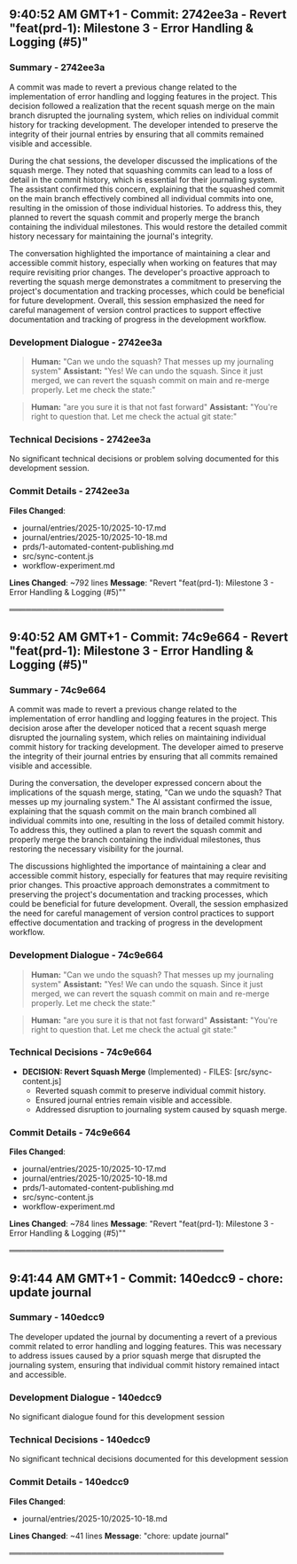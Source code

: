 

## 9:40:52 AM GMT+1 - Commit: 2742ee3a - Revert "feat(prd-1): Milestone 3 - Error Handling & Logging (#5)"

### Summary - 2742ee3a

A commit was made to revert a previous change related to the implementation of error handling and logging features in the project. This decision followed a realization that the recent squash merge on the main branch disrupted the journaling system, which relies on individual commit history for tracking development. The developer intended to preserve the integrity of their journal entries by ensuring that all commits remained visible and accessible.

During the chat sessions, the developer discussed the implications of the squash merge. They noted that squashing commits can lead to a loss of detail in the commit history, which is essential for their journaling system. The assistant confirmed this concern, explaining that the squashed commit on the main branch effectively combined all individual commits into one, resulting in the omission of those individual histories. To address this, they planned to revert the squash commit and properly merge the branch containing the individual milestones. This would restore the detailed commit history necessary for maintaining the journal's integrity.

The conversation highlighted the importance of maintaining a clear and accessible commit history, especially when working on features that may require revisiting prior changes. The developer's proactive approach to reverting the squash merge demonstrates a commitment to preserving the project's documentation and tracking processes, which could be beneficial for future development. Overall, this session emphasized the need for careful management of version control practices to support effective documentation and tracking of progress in the development workflow.

### Development Dialogue - 2742ee3a

> **Human:** "Can we undo the squash? That messes up my journaling system"
> **Assistant:** "Yes! We can undo the squash. Since it just merged, we can revert the squash commit on main and re-merge properly. Let me check the state:"

> **Human:** "are you sure it is that not fast forward" 
> **Assistant:** "You're right to question that. Let me check the actual git state:"

### Technical Decisions - 2742ee3a

No significant technical decisions or problem solving documented for this development session.

### Commit Details - 2742ee3a

**Files Changed**:
- journal/entries/2025-10/2025-10-17.md
- journal/entries/2025-10/2025-10-18.md
- prds/1-automated-content-publishing.md
- src/sync-content.js
- workflow-experiment.md

**Lines Changed**: ~792 lines
**Message**: "Revert "feat(prd-1): Milestone 3 - Error Handling & Logging (#5)""

═══════════════════════════════════════



## 9:40:52 AM GMT+1 - Commit: 74c9e664 - Revert "feat(prd-1): Milestone 3 - Error Handling & Logging (#5)"

### Summary - 74c9e664

A commit was made to revert a previous change related to the implementation of error handling and logging features in the project. This decision arose after the developer noticed that a recent squash merge disrupted the journaling system, which relies on maintaining individual commit history for tracking development. The developer aimed to preserve the integrity of their journal entries by ensuring that all commits remained visible and accessible.

During the conversation, the developer expressed concern about the implications of the squash merge, stating, "Can we undo the squash? That messes up my journaling system." The AI assistant confirmed the issue, explaining that the squash commit on the main branch combined all individual commits into one, resulting in the loss of detailed commit history. To address this, they outlined a plan to revert the squash commit and properly merge the branch containing the individual milestones, thus restoring the necessary visibility for the journal.

The discussions highlighted the importance of maintaining a clear and accessible commit history, especially for features that may require revisiting prior changes. This proactive approach demonstrates a commitment to preserving the project's documentation and tracking processes, which could be beneficial for future development. Overall, the session emphasized the need for careful management of version control practices to support effective documentation and tracking of progress in the development workflow.

### Development Dialogue - 74c9e664

> **Human:** "Can we undo the squash? That messes up my journaling system"
> **Assistant:** "Yes! We can undo the squash. Since it just merged, we can revert the squash commit on main and re-merge properly. Let me check the state:"

> **Human:** "are you sure it is that not fast forward"
> **Assistant:** "You're right to question that. Let me check the actual git state:"

### Technical Decisions - 74c9e664

- **DECISION: Revert Squash Merge** (Implemented) - FILES: [src/sync-content.js]
  - Reverted squash commit to preserve individual commit history.
  - Ensured journal entries remain visible and accessible.
  - Addressed disruption to journaling system caused by squash merge.

### Commit Details - 74c9e664

**Files Changed**:
- journal/entries/2025-10/2025-10-17.md
- journal/entries/2025-10/2025-10-18.md
- prds/1-automated-content-publishing.md
- src/sync-content.js
- workflow-experiment.md

**Lines Changed**: ~784 lines
**Message**: "Revert "feat(prd-1): Milestone 3 - Error Handling & Logging (#5)""

═══════════════════════════════════════



## 9:41:44 AM GMT+1 - Commit: 140edcc9 - chore: update journal

### Summary - 140edcc9

The developer updated the journal by documenting a revert of a previous commit related to error handling and logging features. This was necessary to address issues caused by a prior squash merge that disrupted the journaling system, ensuring that individual commit history remained intact and accessible.

### Development Dialogue - 140edcc9

No significant dialogue found for this development session

### Technical Decisions - 140edcc9

No significant technical decisions documented for this development session

### Commit Details - 140edcc9

**Files Changed**:
- journal/entries/2025-10/2025-10-18.md

**Lines Changed**: ~41 lines
**Message**: "chore: update journal"

═══════════════════════════════════════

